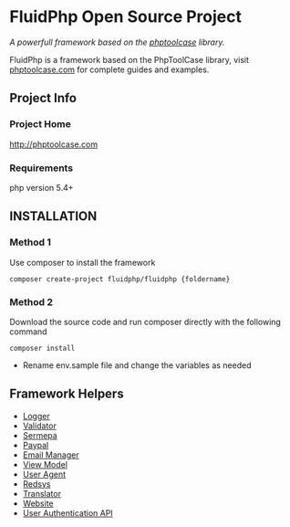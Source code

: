  # FluidPhp  Open Source Project

*A powerfull framework based on the [phptoolcase](http://phptoolcase.com) library.*

FluidPhp is a framework based on the PhpToolCase library, visit [phptoolcase.com](http://phptoolcase.com) for complete guides and examples.

## Project Info

### Project Home

http://phptoolcase.com

### Requirements

php version 5.4+

## INSTALLATION

### Method 1

Use composer to install the framework
```
composer create-project fluidphp/fluidphp {foldername}
```
### Method 2

Download the source code and run composer directly with the following command
```
composer install
```

- Rename env.sample file and change the variables as needed

##  Framework Helpers

- [Logger](https://github.com/ground-creative/fluidphp-logger-helper) 
- [Validator](https://github.com/ground-creative/fluidphp-validator-helper) 
- [Sermepa](https://github.com/ground-creative/fluidphp-sermepa)
- [Paypal](https://github.com/ground-creative/fluidphp-paypal-helper)
- [Email Manager](https://github.com/ground-creative/fluidphp-email-manager-helper)
- [View Model](https://github.com/ground-creative/fluidphp-view-model-helper)
- [User Agent](https://github.com/ground-creative/fluidphp-user-agent-helper)
- [Redsys](https://github.com/ground-creative/fluidphp-redsys-helper)
- [Translator](https://github.com/ground-creative/fluidphp-translator-helper)
- [Website](https://github.com/ground-creative/fluid-php-website-helper)
- [User Authentication API](https://github.com/ground-creative/fluidphp-user-auth-api-helper)